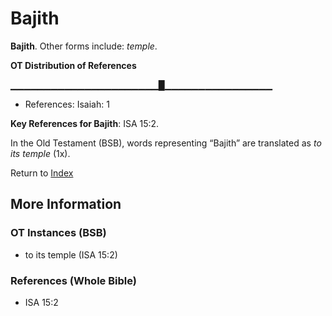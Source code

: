 # Bajith
**Bajith**. 
Other forms include: 
*temple*. 


**OT Distribution of References**

▁▁▁▁▁▁▁▁▁▁▁▁▁▁▁▁▁▁▁▁▁▁█▁▁▁▁▁▁▁▁▁▁▁▁▁▁▁▁
* References: Isaiah: 1



**Key References for Bajith**: 
ISA 15:2. 


In the Old Testament (BSB), words representing “Bajith” are translated as 
*to its temple* (1x). 




Return to [Index](00-Index.md)

## More Information

### OT Instances (BSB)

* to its temple (ISA 15:2)



### References (Whole Bible)

* ISA 15:2



